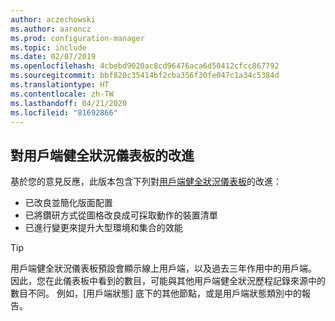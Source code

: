 ```yaml
---
author: aczechowski
ms.author: aaroncz
ms.prod: configuration-manager
ms.topic: include
ms.date: 02/07/2019
ms.openlocfilehash: 4cbebd9020ac8cd96476aca6d50412cfcc867792
ms.sourcegitcommit: bbf820c35414bf2cba356f30fe047c1a34c5384d
ms.translationtype: HT
ms.contentlocale: zh-TW
ms.lasthandoff: 04/21/2020
ms.locfileid: "81692866"
---
```

## <a name="improvements-to-the-client-health-dashboard"></a><a name="bkmk_health"></a> 對用戶端健全狀況儀表板的改進
<!--3599209-->

基於您的意見反應，此版本包含下列對[用戶端健全狀況儀表板](../../technical-preview-1901.md#bkmk_health)的改進：

- 已改良並簡化版面配置
- 已將鑽研方式從圖格改良成可採取動作的裝置清單
- 已進行變更來提升大型環境和集合的效能 

> [!Tip]  
> 用戶端健全狀況儀表板預設會顯示線上用戶端，以及過去三年作用中的用戶端。 因此，您在此儀表板中看到的數目，可能與其他用戶端健全狀況歷程記錄來源中的數目不同。 例如，[用戶端狀態] 底下的其他節點，或是用戶端狀態類別中的報告。 

